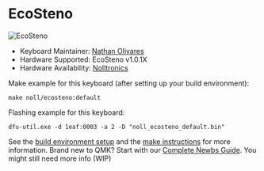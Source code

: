 EcoSteno
===

![EcoSteno](https://nolltronics.com/wp-content/uploads/2021/04/Noll-Steno-Front-Angle.jpg)

* Keyboard Maintainer: [Nathan Olivares](https://github.com/nkotech)
* Hardware Supported: EcoSteno v1.0.1X
* Hardware Availability: [Nolltronics](https://nolltronics.com/product/ecosteno)

Make example for this keyboard (after setting up your build environment):

    make noll/ecosteno:default

Flashing example for this keyboard:

    dfu-util.exe -d 1eaf:0003 -a 2 -D "noll_ecosteno_default.bin"

See the [build environment setup](https://docs.qmk.fm/#/getting_started_build_tools) and the [make instructions](https://docs.qmk.fm/#/getting_started_make_guide) for more information. Brand new to QMK? Start with our [Complete Newbs Guide](https://docs.qmk.fm/#/newbs). You might still need more info (WIP)
